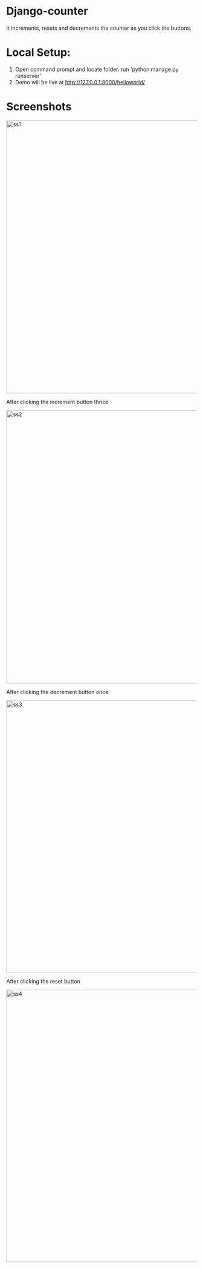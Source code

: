 # Django-counter

It increments, resets and decrements the counter as you click the buttons. 

# Local Setup:
 1. Open command prompt and locate folder. run 'python manage.py runserver'
 2. Demo will be live at http://127.0.0.1:8000/helloworld/

# Screenshots

<img width="720" alt="ss1" src="https://user-images.githubusercontent.com/60502274/114864260-666bbe80-9e0e-11eb-9dc3-02d63c5c288e.PNG">

After clicking the increment button thrice

<img width="720" alt="ss2" src="https://user-images.githubusercontent.com/60502274/114864366-8ac79b00-9e0e-11eb-98e7-ef9073c6e18e.PNG">

After clicking the decrement button once 

<img width="718" alt="ss3" src="https://user-images.githubusercontent.com/60502274/114864416-99ae4d80-9e0e-11eb-89e6-44d20fde952a.PNG">

After clicking the reset button

<img width="718" alt="ss4" src="https://user-images.githubusercontent.com/60502274/114864459-a5017900-9e0e-11eb-8b13-80fae721bddf.PNG">

